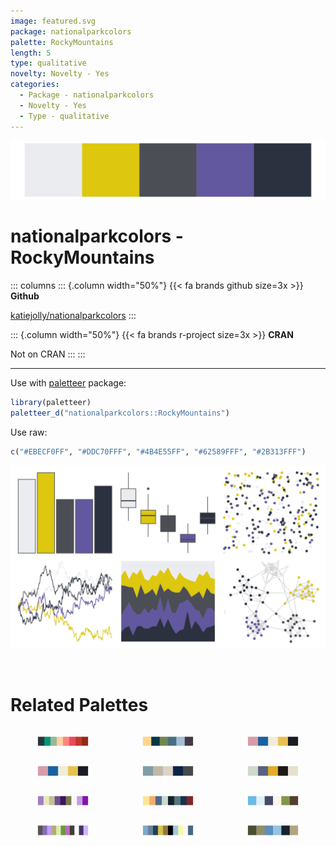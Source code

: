 ```yaml
---
image: featured.svg
package: nationalparkcolors
palette: RockyMountains
length: 5
type: qualitative
novelty: Novelty - Yes
categories:
  - Package - nationalparkcolors
  - Novelty - Yes
  - Type - qualitative
---
```


![](featured.svg)

# nationalparkcolors - RockyMountains 

::: columns
::: {.column width="50%"}
{{< fa brands github size=3x >}}
**Github**

[katiejolly/nationalparkcolors](https://github.com/katiejolly/nationalparkcolors)
:::

::: {.column width="50%"}
{{< fa brands r-project size=3x >}}
**CRAN**

Not on CRAN
:::
:::

<hr> 

Use with [paletteer](https://emilhvitfeldt.github.io/paletteer/) package:

```r
library(paletteer)
paletteer_d("nationalparkcolors::RockyMountains")
```

Use raw:

```r
c("#EBECF0FF", "#DDC70FFF", "#4B4E55FF", "#62589FFF", "#2B313FFF")
``` 

![](examples.svg) 

<br>

# Related Palettes

<div class="list" style="display: grid; grid-template-columns: auto auto auto;"> <figure class="figure">
<a href="../../awtools/a_palette/"> <img src="../../awtools/a_palette/featured.svg" style="width: 100%;" class="figure-img"></a>
</figure> <figure class="figure">
<a href="../../nationalparkcolors/Acadia/"> <img src="../../nationalparkcolors/Acadia/featured.svg" style="width: 100%;" class="figure-img"></a>
</figure> <figure class="figure">
<a href="../../lisa/JacksonPollock/"> <img src="../../lisa/JacksonPollock/featured.svg" style="width: 100%;" class="figure-img"></a>
</figure> <figure class="figure">
<a href="../../rtist/pollock/"> <img src="../../rtist/pollock/featured.svg" style="width: 100%;" class="figure-img"></a>
</figure> <figure class="figure">
<a href="../../rtist/hokusai/"> <img src="../../rtist/hokusai/featured.svg" style="width: 100%;" class="figure-img"></a>
</figure> <figure class="figure">
<a href="../../lisa/KennethNoland/"> <img src="../../lisa/KennethNoland/featured.svg" style="width: 100%;" class="figure-img"></a>
</figure> <figure class="figure">
<a href="../../palettetown/dratini/"> <img src="../../palettetown/dratini/featured.svg" style="width: 100%;" class="figure-img"></a>
</figure> <figure class="figure">
<a href="../../nationalparkcolors/GeneralGrant/"> <img src="../../nationalparkcolors/GeneralGrant/featured.svg" style="width: 100%;" class="figure-img"></a>
</figure> <figure class="figure">
<a href="../../nationalparkcolors/GreatBasin/"> <img src="../../nationalparkcolors/GreatBasin/featured.svg" style="width: 100%;" class="figure-img"></a>
</figure> <figure class="figure">
<a href="../../ggthemr/lilac/"> <img src="../../ggthemr/lilac/featured.svg" style="width: 100%;" class="figure-img"></a>
</figure> <figure class="figure">
<a href="../../palettetown/seadra/"> <img src="../../palettetown/seadra/featured.svg" style="width: 100%;" class="figure-img"></a>
</figure> <figure class="figure">
<a href="../../calecopal/grasswet/"> <img src="../../calecopal/grasswet/featured.svg" style="width: 100%;" class="figure-img"></a>
</figure> 
</div>
